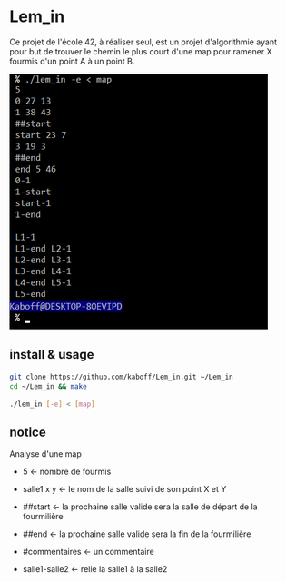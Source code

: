 # Lem_in

Ce projet de l'école 42, à réaliser seul, est un projet d'algorithmie ayant pour but de trouver le chemin le plus court d'une map pour ramener X fourmis d'un point A à un point B.

![alt text](header.png)

## install & usage

~~~sh
git clone https://github.com/kaboff/Lem_in.git ~/Lem_in
cd ~/Lem_in && make
~~~

~~~sh
./lem_in [-e] < [map]
~~~

## notice

Analyse d'une map
  - 5 <- nombre de fourmis
  
  - salle1 x y <- le nom de la salle suivi de son point X et Y
  
  - ##start <- la prochaine salle valide sera la salle de départ de la fourmilière
  
  - ##end <- la prochaine salle valide sera la fin de la fourmilière
  
  - #commentaires <- un commentaire
  
  - salle1-salle2 <- relie la salle1 à la salle2
